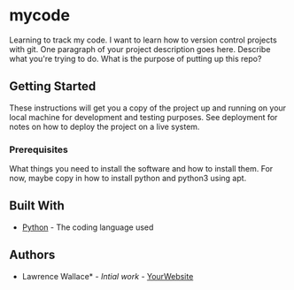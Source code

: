 # mycode
Learning to track my code. I want to learn how to version control projects with git.
One paragraph of your project description goes here. Describe what you're trying to do. What is the purpose of putting up this repo?
## Getting Started
These instructions will get you a copy of the project up and running on your local machine for development and testing purposes. See deployment for notes on how to deploy the project on a live system. 
### Prerequisites
What things you need to install the software and how to install them. For now, maybe copy in how to install python and python3 using apt. 
## Built With 
* [Python](https://www.python.org/) - The coding language used
## Authors
* Lawrence Wallace* - *Intial work* - [YourWebsite](https://example.com/)
